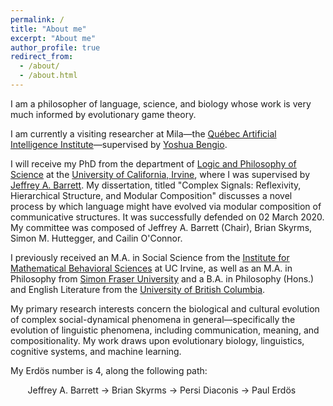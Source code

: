 ```yaml
---
permalink: /
title: "About me"
excerpt: "About me"
author_profile: true
redirect_from: 
  - /about/
  - /about.html
---
```


I am a philosopher of language, science, and biology whose work is very much informed by evolutionary game theory.

I am currently a visiting researcher at Mila—the [Québec Artificial Intelligence Institute](https://mila.quebec/ "Québec Artificial Intelligence Institute")—supervised by [Yoshua Bengio](http://www.iro.umontreal.ca/~bengioy/yoshua_en/ "Yoshua Bengio"). 

I will receive my PhD from the department of [Logic and Philosophy of Science](https://www.lps.uci.edu "Logic and Philosophy of Science") at the [University of California, Irvine](https://uci.edu "University of California, Irvine"), where I was supervised by [Jeffrey A. Barrett](http://faculty.sites.uci.edu/jeffreybarrett/ "Jeffrey A. Barrett"). My dissertation, titled "Complex Signals: Reflexivity, Hierarchical Structure, and Modular Composition" discusses a novel process by which language might have evolved via modular composition of communicative structures. It was successfully defended on 02 March 2020. My committee was composed of Jeffrey A. Barrett (Chair), Brian Skyrms, Simon M. Huttegger, and Cailin O'Connor.

I previously received an M.A. in Social Science from the [Institute for Mathematical Behavioral Sciences](https://www.imbs.uci.edu/ "Institute for Mathematical Behavioral Sciences") at UC Irvine, as well as an M.A. in Philosophy from [Simon Fraser University](https://www.sfu.ca/ "Simon Fraser University") and a B.A. in Philosophy (Hons.) and English Literature from the [University of British Columbia](https://www.ubc.ca/ "University of British Columbia").

My primary research interests concern the biological and cultural evolution of complex social-dynamical phenomena in general—specifically the evolution of linguistic phenomena, including communication, meaning, and compositionality. My work draws upon evolutionary biology, linguistics, cognitive systems, and machine learning.

My Erd&#246;s number is 4, along the following path:

&nbsp;&nbsp;&nbsp;&nbsp;&nbsp;&nbsp; Jeffrey A. Barrett &#8594; Brian Skyrms &#8594; Persi Diaconis &#8594; Paul Erd&#246;s
